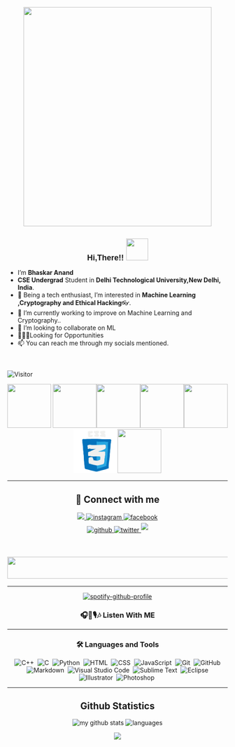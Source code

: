 <html>
 <p align="center">
  <img 
    width="430"
    height="500"
    src="https://user-images.githubusercontent.com/85471852/183029280-3af8536e-ab9d-47cc-b87c-838fdd7d0dab.jpeg"
  >
</p>

<h1 style="font-family: Impact, Haettenschweiler, 'Arial Narrow Bold', sans-serif; font-size: large; " align= "center">Hi,There!!
 <img src="https://c.tenor.com/z2xJqhCpneIAAAAM/wave-hand.gif" width="50" height="50"/>
</h1>
 
 
-  I’m **Bhaskar Anand**
-  **CSE Undergrad** Student in **Delhi Technological University,New Delhi, India**.
- 👀 Being a tech enthusiast, I’m interested in **Machine Learning ,Cryptography and Ethical Hacking**👓.
- 🌱 I’m currently working to improve on Machine Learning and Cryptography..
- 💞️ I’m looking to collaborate on ML
- 👷🏽‍♂️Looking for Opportunities
- 📫 You can reach me through my socials mentioned.
 
<br/><br/>
 ![Visitor](https://visitor-badge.laobi.icu/badge?page_id=BhaskarAnand-05.repoName)<br/>

<p align="center">
<img src="https://media2.giphy.com/avatars/mwooodward/cIe5MvDvX4Vc.gif" width="100" height="100" allign="centre"/> <img src="https://media3.giphy.com/media/SS8CV2rQdlYNLtBCiF/giphy.gif" width="100" height="100"/><img src="https://media0.giphy.com/media/ln7z2eWriiQAllfVcn/giphy.gif?cid=6c09b952owhu2s55xdcpopiyf5kqy5jvpgem3yusodg2pt9t&rid=giphy.gif&ct=s" width="100" height="100"/><img src="https://media2.giphy.com/media/KAq5w47R9rmTuvWOWa/giphy.gif" width="100" height="100"/><img src="https://media1.giphy.com/media/kdFc8fubgS31b8DsVu/giphy.gif" width="100" height="100"/><img src="https://raw.githubusercontent.com/Zenfection/Image/master/2021/06/08-15-57-53-68747470733a2f2f6d65646961302e67697068792e636f6d2f6d656469612f667345615a6c644e43384131504a336d77702f736f757263652e676966.gif" width="100" height="100"/><img src="https://media3.giphy.com/media/XAxylRMCdpbEWUAvr8/giphy.gif?cid=6c09b952phtpxuk4fvu40wvpiv9c9ar18pvmx2tusrz1s1dw&rid=giphy.gif&ct=s" width="100" height="100"/>
 </p>
  
<hr>
<h2 align="center">🤝 Connect with me</h2>
<div align="center" >
 
<a href="https://www.linkedin.com/in/bhaskar-anand-668151124/">
    <img src="https://img.shields.io/badge/linkedin-0A66C2?&style=for-the-badge&logo=linkedin&logoColor=white" height="35" weight="35">
</a>
 
<a href="https://www.instagram.com/i.m_bhaskar_anand/" target="_blank">
<img src=https://img.shields.io/badge/instagram-%23000000.svg?&style=for-the-badge&logo=instagram&logoColor=white alt=instagram style="margin-bottom: 5px;" height="35" weight="35"/>
</a>
 
<a href="https://www.facebook.com/bhaskar.anand.1610/" target="_blank">
<img src=https://img.shields.io/badge/facebook-%232E87FB.svg?&style=for-the-badge&logo=facebook&logoColor=white alt=facebook style="margin-bottom: 5px;" height="35" weight="35"/>
</a><br/>
 
<a href="https://github.com/BhaskarAnand-05" target="_blank">
<img src=https://img.shields.io/badge/github-%2324292e.svg?&style=for-the-badge&logo=github&logoColor=white alt=github style="margin-bottom: 5px;" height="35" weight="35"/>
</a>
<a href="https://twitter.com/i_m_B_Anand" target="_blank">
<img src=https://img.shields.io/badge/twitter-%2300acee.svg?&style=for-the-badge&logo=twitter&logoColor=white alt=twitter style="margin-bottom: 5px;"  height="35" weight="35"/>
</a>
<a href="mailto:bhaskaranand025@gmail.com">
<img src = https://img.shields.io/badge/-Gmail-c14438?style=flat-square&logo=Gmail&logoColor=white&link=mailto:bhaskaranand025@gmail.com) style="margin-bottom: 5px;"  height="35" weight="35"/></a><br/>
<br/><br/>
<p align="center">
<img width="600" height="50" src="https://thumbs.gfycat.com/SlightWeepyElephantseal-size_restricted.gif" width="300">
</p>
</hr><hr></hr>

[![spotify-github-profile](https://spotify-github-profile.vercel.app/api/view?uid=31sp7sictedpnd66xpehj5uftvnq&cover_image=true&theme=default&bar_color=53b14f&bar_color_cover=false)](https://github.com/kittinan/spotify-github-profile)
### 🎧🎤🎙️🎶 Listen With ME
 

 <hr>
 
 ### 🛠 Languages and Tools
![C++](https://img.shields.io/badge/-C++-05122A?style=flat&logo=C%2B%2B&logoColor=00599C)&nbsp;
![C](https://img.shields.io/badge/-C-05122A?style=flat&logo=C&logoColor=A8B9CC)&nbsp;
![Python](https://img.shields.io/badge/-Python-05122A?style=flat&logo=python)&nbsp;
![HTML](https://img.shields.io/badge/-HTML-05122A?style=flat&logo=HTML5)&nbsp;
![CSS](https://img.shields.io/badge/-CSS-05122A?style=flat&logo=CSS3&logoColor=1572B6)&nbsp;
![JavaScript](https://img.shields.io/badge/-JavaScript-05122A?style=flat&logo=javascript)&nbsp;
![Git](https://img.shields.io/badge/-Git-05122A?style=flat&logo=git)&nbsp;
![GitHub](https://img.shields.io/badge/-GitHub-05122A?style=flat&logo=github)\
![Markdown](https://img.shields.io/badge/-Markdown-05122A?style=flat&logo=markdown)&nbsp;
![Visual Studio Code](https://img.shields.io/badge/-Visual%20Studio%20Code-05122A?style=flat&logo=visual-studio-code&logoColor=007ACC)&nbsp;
![Sublime Text](https://img.shields.io/badge/-Sublime_Text-05122A?style=flat&logo=sublime-text&logoColor=FF9800)&nbsp;
![Eclipse](https://img.shields.io/badge/-Eclipse-05122A?style=flat&logo=eclipse-ide&logoColor=2C2255)\
![Illustrator](https://img.shields.io/badge/-Illustrator-05122A?style=flat&logo=adobe-illustrator)&nbsp;
![Photoshop](https://img.shields.io/badge/-Photoshop-05122A?style=flat&logo=adobe-photoshop)&nbsp;

 
</hr>
 
 <hr>
<h2 align="center">Github Statistics</h2>
<p>
<img src="https://github-readme-stats.vercel.app/api?username=BhaskarAnand-05&show_icons=true&line_height=21&theme=gotham" alt="my github stats" height ="175" width="480"/>  
<img src="https://github-readme-stats.vercel.app/api/top-langs/?username=BhaskarAnand-05&layout=compact&theme=gotham" alt="languages" height="175">
</p>
<p align="center">
 <img width="48%" src="https://github-readme-streak-stats.herokuapp.com/?user=BhaskarAnand-05&theme=tokyonight" />
 </p>


<!---
BhaskarAnand-05/BhaskarAnand-05 is a ✨ special ✨ repository because its `README.md` (this file) appears on your GitHub profile.
You can click the Preview link to take a look at your changes.
--->
